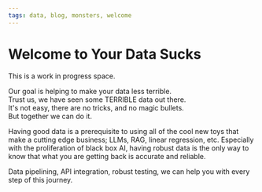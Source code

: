 ```yaml
---
tags: data, blog, monsters, welcome
---
```


# Welcome to Your Data Sucks

This is a work in progress space.

Our goal is helping to make your data less terrible.  
Trust us, we have seen some TERRIBLE data out there.  
It's not easy, there are no tricks, and no magic bullets.  
But together we can do it.

Having good data is a prerequisite to using all of the cool new toys that make a cutting edge business; LLMs, RAG, linear regression, etc.
Especially with the proliferation of black box AI, having robust data is the only way to know that what you are getting back is accurate and reliable.

Data pipelining, API integration, robust testing, we can help you with every step of this journey.
